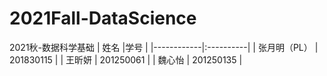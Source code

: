 # 2021Fall-DataScience
2021秋-数据科学基础
| 姓名       |学号      |
|------------|:----------|
| 张月明（PL） | 201830115 |
| 王昕妍     | 201250061 |
| 魏心怡   | 201250135 |
